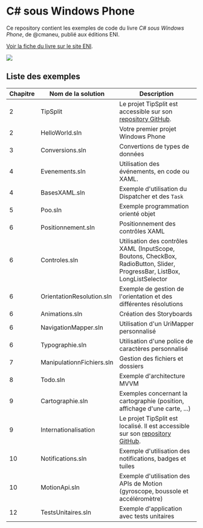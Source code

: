 C# sous Windows Phone
====================

Ce repository contient les exemples de code du livre *C# sous Windows Phone*, de @cmaneu, publié aux éditions ENI.

[Voir la fiche du livre sur le site ENI][lien-eni].

![](https://cloud.githubusercontent.com/assets/790974/4734946/3149f278-59da-11e4-9444-0c800d939157.png)

## Liste des exemples

Chapitre  |  Nom de la solution         |  Description
----------|-----------------------------|--------------------------------------------------------------------------
2         | TipSplit                    | Le projet TipSplit est accessible sur son [repository GitHub][tipsplit].
2         | HelloWorld.sln              | Votre premier projet Windows Phone
3         | Conversions.sln             | Convertions de types de données
4         | Evenements.sln              | Utilisation des événements, en code ou XAML.
4         | BasesXAML.sln  				| Exemple d'utilisation du Dispatcher et des `Task`
5         | Poo.sln                     | Exemple programmation orienté objet
6         | Positionnement.sln          | Positionnement des contrôles XAML
6         | Controles.sln               | Utilisation des contrôles XAML (InputScope, Boutons, CheckBox, RadioButton, Slider, ProgressBar, ListBox, LongListSelector
6         | OrientationResolution.sln   | Exemple de gestion de l'orientation et des différentes résolutions
6		  | Animations.sln 				| Création des Storyboards
6		  | NavigationMapper.sln        | Utilisation d'un UriMapper personnalisé
6		  | Typographie.sln  			| Utilisation d'une police de caractères personnalisé
7         | ManipulationnFichiers.sln   | Gestion des fichiers et dossiers
8         | Todo.sln                    | Exemple d'architecture MVVM
9         | Cartographie.sln            | Exemples concernant la cartographie (position, affichage d'une carte, ...)
9         | Internationalisation	    | Le projet TipSplit est localisé. Il est accessible sur son [repository GitHub][tipsplit].
10        | Notifications.sln           | Exemple d'utilisation des notifications, badges et tuiles
10        | MotionApi.sln               | Exemple d'utilisation des APIs de Motion (gyroscope, boussole et accéléromètre)
12        | TestsUnitaires.sln          | Exemple d'application avec tests unitaires

[lien-eni]: http://www.editions-eni.fr/livres/c-sous-windows-phone-developpez-et-publiez-vos-applications-sur-le-store/.481f975c2e1c0a806ab879d47af19f77.html
[tipsplit]: https://github.com/cmaneu/tipsplit

